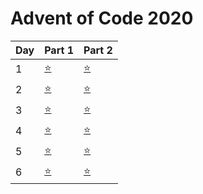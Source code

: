 # Advent of Code 2020


| Day | Part 1           | Part 2           |
|-----|------------------|------------------|
| 1   | [:star:](../../../blob/280d40b873a818e0ad355dea4b65bf9b939dbdb2/2020/1/1.py) | [:star:](1/1.py) |
| 2   | [:star:](../../../blob/b66065cb21f9cf15aa79b91ece2c9c26b662777e/2020/2/2.py) | [:star:](2/2.py) |
| 3   | [:star:](../../../blob/b61e63e035eca865d4d95f24faa02c43a2bc0c9d/2020/3.py) | [:star:](3/3.py) |
| 4   | [:star:](../../../blob/22c197a3ebe95c03ef1db9c8f3f68839037c0c00/2020/4/4.py) | [:star:](4/4.py) |
| 5   | [:star:](../../../blob/3ef98033e96ae95efbf3fe83319a580e85d5c9df/2020/5/5.py) | [:star:](5/5.py) |
| 6   | [:star:](../../../blob/eea0dd2159961382a3215285a6c0201da44334a4/2020/6/6.py) | [:star:](6/6.py) |